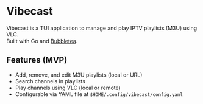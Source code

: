 # Vibecast

Vibecast is a TUI application to manage and play IPTV playlists (M3U) using VLC.  
Built with Go and [Bubbletea](https://github.com/charmbracelet/bubbletea).

## Features (MVP)
- Add, remove, and edit M3U playlists (local or URL)
- Search channels in playlists
- Play channels using VLC (local or remote)
- Configurable via YAML file at `$HOME/.config/vibecast/config.yaml`
